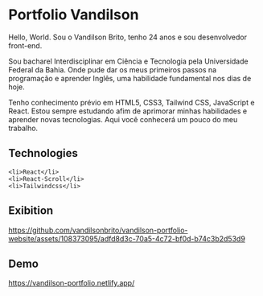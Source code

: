 # Portfolio Vandilson

  Hello, World. Sou o Vandilson Brito, tenho 24 anos e sou desenvolvedor front-end.
  
  Sou bacharel Interdisciplinar em Ciência e Tecnologia pela Universidade Federal da Bahia. Onde pude dar os meus primeiros passos na programação e aprender Inglês, uma habilidade fundamental nos dias de hoje.
  
  Tenho conhecimento prévio em HTML5, CSS3, Tailwind CSS, JavaScript e React. Estou sempre estudando afim de aprimorar minhas habilidades e aprender novas tecnologias. Aqui você conhecerá um pouco do meu trabalho.

<h2>Technologies</h2>

    <li>React</li>
    <li>React-Scroll</li>
    <li>Tailwindcss</li>

<h2>Exibition</h2>

  https://github.com/vandilsonbrito/vandilson-portfolio-website/assets/108373095/adfd8d3c-70a5-4c72-bf0d-b74c3b2d53d9

<h2>Demo</h2>

  https://vandilson-portfolio.netlify.app/

